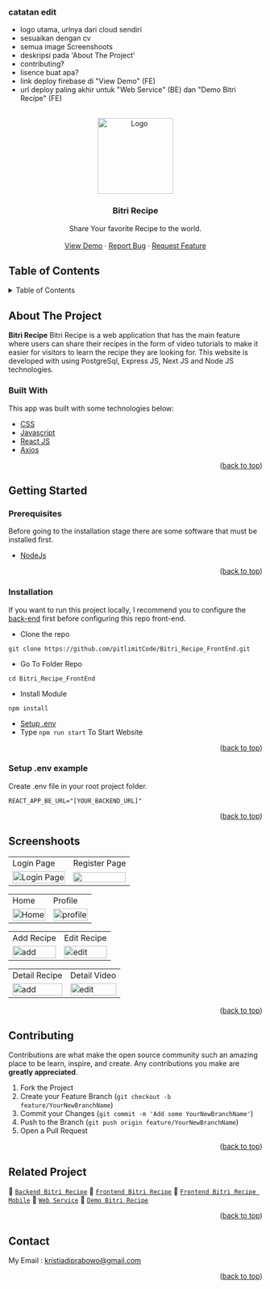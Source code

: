 ### catatan edit
- logo utama, urlnya dari cloud sendiri
- sesuaikan dengan cv
- semua image Screenshoots
- deskripsi pada 'About The Project'
- contributing?
- lisence buat apa?
- link deploy firebase di "View Demo" (FE)
- url deploy paling akhir untuk "Web Service" (BE) dan "Demo Bitri Recipe" (FE)

<div id="top"></div>

<!-- PROJECT LOGO -->
<br />
<div align="center">
  <a href="https://github.com/pitlimitCode/Bitri_Recipe_FrontEnd/tree/master">
    <img src="https://lh3.googleusercontent.com/AUnVkYlLiu75LwM_KzpbV5nIq8I4rA6uqoLI-keYPMC6G7p7CAH3aXXsg3U5eaiO63i3uN_PNF3y3nk-0q6CEUT8xAn9fFzkjtvMtuAXDA-ynKrmemFP8oOREsfviSD2nNqbAoEDf-fbI3YzLXbxl1mDccduSLDcsPHaoZuCxC-o36_XPaO485MFoI1lnL2e5mHi-wEUfJpJz1tpzuF2EKZmhjgr3Vdae6Lz8fKT3amZfTSCdjufXBOJMVPVtmKPdD1kuzguty9uFlNVi33SWcpWQ8q_dv1ji1S8Y7K-qzvkO9g-tjuNT93YqlmIDf4K0vj3GhsiGbI6MSwtR5VaIPrbIswsTXGu0Pc0zoFHsVxlSyoNvr8JXXxGnLymENKGxUdZ8dWqEw8zKyim0o4cDMsPySCNQ9Cjd9LXBks_MCjG7pSjHHkZjQbdiMsf4sCNVC9SK0iY9UMjNAwmhuIMH2U0IM84l7bi3mlMpbOsRTdYvdCuQYj011mgaeVqiCzAxlbSPbK_kPyB6M6aUHUuJZLtc3ZQZMGQ0_a12-JyhQRKqHqM_uIPx-5UThleaPZQryGiRDJPZee8MQagbgxDBUPwUolIfT7wyUB0_47izt2oFjssaDjSTZrrI3WGBqZjSbD_viDLT5DVJdhA-pp5anNrTEpUgB1_76W9r-pc_gtQ72V_bEUJCaT0n4AbqDHA1w2oGt7T0XIRIy1MUsoO-HOLIpcCqKczqulGggU1BhfPh3Qemx657hxM8cGztt-p6mZ6zM93WTOPkr01_TkPOtCy4PyF60uSfFMY=w626-h625-no?authuser=1" alt="Logo" width="150px">
  </a>

  <h3 align="center">Bitri Recipe</h3>

  <p align="center">
    Share Your favorite Recipe to the world.
    <br />
    <br />
    <a href="#">View Demo</a>
    ·
    <a href="https://github.com/pitlimitCode/Bitri_Recipe_FrontEnd/issues">Report Bug</a>
    ·
    <a href="https://github.com/pitlimitCode/Bitri_Recipe_FrontEnd/issues">Request Feature</a>
  </p>
</div>

<!-- TABLE OF CONTENTS -->

## Table of Contents

<details>
  <summary>Table of Contents</summary>
  <ol>
    <li>
      <a href="#about-the-project">About The Project</a>
      <ul>
        <li><a href="#built-with">Built With</a></li>
      </ul>
    </li>
    <li>
      <a href="#getting-started">Getting Started</a>
      <ul>
        <li><a href="#prerequisites">Prerequisites</a></li>
        <li><a href="#installation">Installation</a></li>
        <li><a href="#setup-env-example">Setup .env example</a></li>
      </ul>
    </li>
    <li><a href="#screenshoots">Screenshots</a></li>
    <li><a href="#contributing">Contributing</a></li>
    <li><a href="#related-project">Related Project</a></li>
    <li><a href="#contact">Contact</a></li>
  </ol>
</details>

<!-- ABOUT THE PROJECT -->

## About The Project

**Bitri Recipe** Bitri Recipe is a web application that has the main feature where users can share their recipes in the form of video tutorials to make it easier for visitors to learn the recipe they are looking for. This website is developed with using PostgreSql, Express JS, Next JS and Node JS technologies.

### Built With

This app was built with some technologies below:

- [CSS](https://developer.mozilla.org/en-US/docs/Web/CSS)
- [Javascript](https://www.javascript.com/)
- [React JS](https://reactjs.org)
- [Axios](https://axios-http.com/)

<p align="right">(<a href="#top">back to top</a>)</p>

<!-- GETTING STARTED -->

## Getting Started

### Prerequisites
Before going to the installation stage there are some software that must be installed first.
- [NodeJs](https://nodejs.org/en/download/)
<p align="right">(<a href="#top">back to top</a>)</p>

### Installation
If you want to run this project locally, I recommend you to configure the [back-end](https://github.com/pitlimitCode/Bitri_Recipe_Web/tree/FrontEnd+) first before configuring this repo front-end.

- Clone the repo
```
git clone https://github.com/pitlimitCode/Bitri_Recipe_FrontEnd.git
```
- Go To Folder Repo
```
cd Bitri_Recipe_FrontEnd
```
- Install Module
```
npm install
```

- <a href="#setup-env">Setup .env</a>
- Type ` npm run start ` To Start Website
<p align="right">(<a href="#top">back to top</a>)</p>

### Setup .env example

Create .env file in your root project folder.

```
REACT_APP_BE_URL="[YOUR_BACKEND_URL]"
```
<p align="right">(<a href="#top">back to top</a>)</p>

## Screenshoots
<p align="center" display=flex>
<table>
 
  <tr>
    <td>Login Page</td>
    <td>Register Page</td>
  </tr>
  <tr>
    <td><image src="https://res.cloudinary.com/dbpfwb5ok/image/upload/v1659351592/portofolio/recipe/login_ukszon.png" alt="Login Page" width=100%></td>
    <td><image src="https://res.cloudinary.com/dbpfwb5ok/image/upload/v1659351587/portofolio/recipe/register_jsv1kj.png" width=100%/></td>
  </tr>
</table>

<table>
  <tr>
    <td>Home</td>
    <td>Profile</td>
  </tr>
  <tr>
    <td><image src="https://res.cloudinary.com/dbpfwb5ok/image/upload/v1659255590/portofolio/recipe/Home_az4b40.png" alt="Home" width=100%></td>
    <td><image src="https://res.cloudinary.com/dbpfwb5ok/image/upload/v1659351616/portofolio/recipe/profile_mkvlj8.png" alt="profile" width=100%/></td>
  </tr>
</table>

<table>
  <tr>
    <td>Add Recipe</td>
    <td>Edit Recipe</td>
  </tr>
  <tr>
    <tr>
    <td><image src="https://res.cloudinary.com/dbpfwb5ok/image/upload/v1659359397/portofolio/recipe/Add_Recipe_ui9vgx.png" alt="add" width=100%></td>
    <td><image src="https://res.cloudinary.com/dbpfwb5ok/image/upload/v1659255601/portofolio/recipe/Edit_Profile_dssupf.png" alt="edit" width=100%/></td>
  </tr>
</table>

<table>
  <tr>
    <td>Detail Recipe</td>
    <td>Detail Video</td>
  </tr>
  <tr>
    <tr>
    <td><image src="https://res.cloudinary.com/dbpfwb5ok/image/upload/v1659255614/portofolio/recipe/detailRecipe_mgby3w.png" alt="add" width=100%></td>
    <td><image src="https://res.cloudinary.com/dbpfwb5ok/image/upload/v1659255615/portofolio/recipe/detailVideo_rpajes.png" alt="edit" width=100%/></td>
  </tr>
</table>
      
</p>
<p align="right">(<a href="#top">back to top</a>)</p>

## Contributing
Contributions are what make the open source community such an amazing place to be learn, inspire, and create. Any contributions you make are **greatly appreciated**.
1. Fork the Project
2. Create your Feature Branch (`git checkout -b feature/YourNewBranchName`)
3. Commit your Changes (`git commit -m 'Add some YourNewBranchName'`)
4. Push to the Branch (`git push origin feature/YourNewBranchName`)
5. Open a Pull Request
<p align="right">(<a href="#top">back to top</a>)</p>

## Related Project
:rocket: [`Backend Bitri Recipe`](https://github.com/pitlimitCode/Bitri_Recipe_Web/tree/FrontEnd+)
:rocket: [`Frontend Bitri Recipe`](https://github.com/pitlimitCode/Bitri_Recipe_FrontEnd/tree/master)
:rocket: [`Frontend Bitri Recipe Mobile`](https://github.com/pitlimitCode/Bitri_Recipe_FrontEnd/tree/master)
:rocket: [`Web Service`](#)
:rocket: [`Demo Bitri Recipe`](#)
<p align="right">(<a href="#top">back to top</a>)</p>

## Contact
My Email : kristiadiprabowo@gmail.com
<p align="right">(<a href="#top">back to top</a>)</p>
